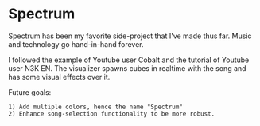 # Spectrum

Spectrum has been my favorite side-project that I've made thus far. Music and technology go hand-in-hand forever.

I followed the example of Youtube user Cobalt and the tutorial of Youtube user N3K EN. The visualizer spawns cubes in realtime with the song and has some visual effects over it.

Future goals:

    1) Add multiple colors, hence the name "Spectrum"
    2) Enhance song-selection functionality to be more robust.
